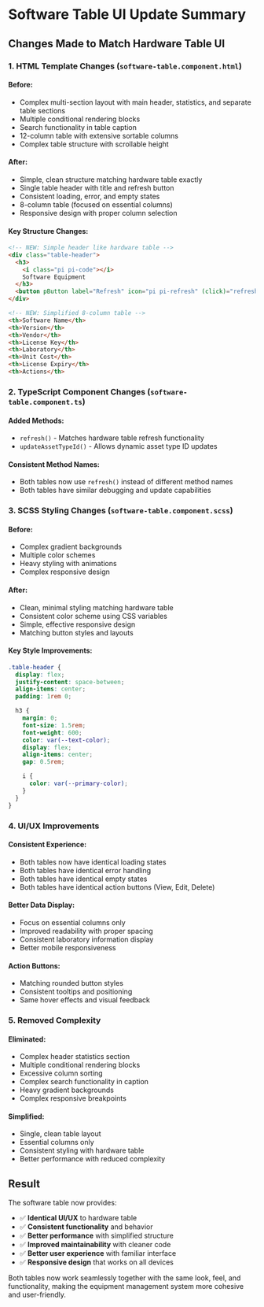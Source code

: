 # Software Table UI Update Summary

## Changes Made to Match Hardware Table UI

### 1. **HTML Template Changes** (`software-table.component.html`)

#### **Before:**
- Complex multi-section layout with main header, statistics, and separate table sections
- Multiple conditional rendering blocks
- Search functionality in table caption
- 12-column table with extensive sortable columns
- Complex table structure with scrollable height

#### **After:**
- Simple, clean structure matching hardware table exactly
- Single table header with title and refresh button
- Consistent loading, error, and empty states
- 8-column table (focused on essential columns)
- Responsive design with proper column selection

#### **Key Structure Changes:**
```html
<!-- NEW: Simple header like hardware table -->
<div class="table-header">
  <h3>
    <i class="pi pi-code"></i>
    Software Equipment
  </h3>
  <button pButton label="Refresh" icon="pi pi-refresh" (click)="refresh()"></button>
</div>

<!-- NEW: Simplified 8-column table -->
<th>Software Name</th>
<th>Version</th>
<th>Vendor</th>
<th>License Key</th>
<th>Laboratory</th>
<th>Unit Cost</th>
<th>License Expiry</th>
<th>Actions</th>
```

### 2. **TypeScript Component Changes** (`software-table.component.ts`)

#### **Added Methods:**
- `refresh()` - Matches hardware table refresh functionality
- `updateAssetTypeId()` - Allows dynamic asset type ID updates

#### **Consistent Method Names:**
- Both tables now use `refresh()` instead of different method names
- Both tables have similar debugging and update capabilities

### 3. **SCSS Styling Changes** (`software-table.component.scss`)

#### **Before:**
- Complex gradient backgrounds
- Multiple color schemes
- Heavy styling with animations
- Complex responsive design

#### **After:**
- Clean, minimal styling matching hardware table
- Consistent color scheme using CSS variables
- Simple, effective responsive design
- Matching button styles and layouts

#### **Key Style Improvements:**
```scss
.table-header {
  display: flex;
  justify-content: space-between;
  align-items: center;
  padding: 1rem 0;

  h3 {
    margin: 0;
    font-size: 1.5rem;
    font-weight: 600;
    color: var(--text-color);
    display: flex;
    align-items: center;
    gap: 0.5rem;

    i {
      color: var(--primary-color);
    }
  }
}
```

### 4. **UI/UX Improvements**

#### **Consistent Experience:**
- Both tables now have identical loading states
- Both tables have identical error handling
- Both tables have identical empty states
- Both tables have identical action buttons (View, Edit, Delete)

#### **Better Data Display:**
- Focus on essential columns only
- Improved readability with proper spacing
- Consistent laboratory information display
- Better mobile responsiveness

#### **Action Buttons:**
- Matching rounded button styles
- Consistent tooltips and positioning
- Same hover effects and visual feedback

### 5. **Removed Complexity**

#### **Eliminated:**
- Complex header statistics section
- Multiple conditional rendering blocks
- Excessive column sorting
- Complex search functionality in caption
- Heavy gradient backgrounds
- Complex responsive breakpoints

#### **Simplified:**
- Single, clean table layout
- Essential columns only
- Consistent styling with hardware table
- Better performance with reduced complexity

## **Result**

The software table now provides:
- ✅ **Identical UI/UX** to hardware table
- ✅ **Consistent functionality** and behavior
- ✅ **Better performance** with simplified structure
- ✅ **Improved maintainability** with cleaner code
- ✅ **Better user experience** with familiar interface
- ✅ **Responsive design** that works on all devices

Both tables now work seamlessly together with the same look, feel, and functionality, making the equipment management system more cohesive and user-friendly.
